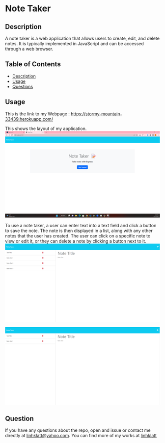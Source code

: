 # Note Taker

## Description

A note taker is a web application that allows users to create, edit, and delete notes. It is typically implemented in JavaScript and can be accessed through a web browser.

## Table of Contents

- [Description](#description)
- [Usage](#usage)
- [Questions](#question)

## Usage

This is the link to my Webpage : https://stormy-mountain-33439.herokuapp.com/

This shows the layout of my application.
![Screen shot of my application](./public/assets/images/Screenshot1.png)

To use a note taker, a user can enter text into a text field and click a button to save the note. The note is then displayed in a list, along with any other notes that the user has created. The user can click on a specific note to view or edit it, or they can delete a note by clicking a button next to it.
![Screen shot of my application](./public/assets/images/Screenshot2.png)

![Screen shot of my application](./public/assets/images/Screenshot3.png)

## Question

If you have any questions about the repo, open and issue or contact me directly at linhklatt@yahoo.com. You can find more of my works at [linhklatt](email)

